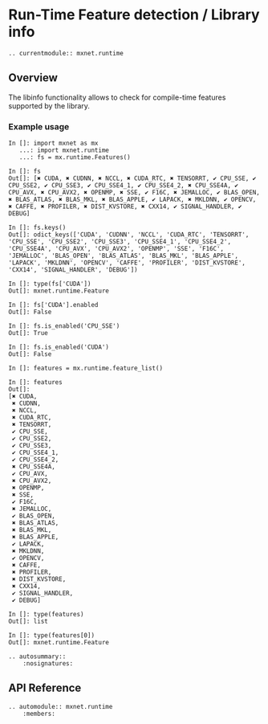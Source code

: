 <!--- Licensed to the Apache Software Foundation (ASF) under one -->
<!--- or more contributor license agreements.  See the NOTICE file -->
<!--- distributed with this work for additional information -->
<!--- regarding copyright ownership.  The ASF licenses this file -->
<!--- to you under the Apache License, Version 2.0 (the -->
<!--- "License"); you may not use this file except in compliance -->
<!--- with the License.  You may obtain a copy of the License at -->

<!---   http://www.apache.org/licenses/LICENSE-2.0 -->

<!--- Unless required by applicable law or agreed to in writing, -->
<!--- software distributed under the License is distributed on an -->
<!--- "AS IS" BASIS, WITHOUT WARRANTIES OR CONDITIONS OF ANY -->
<!--- KIND, either express or implied.  See the License for the -->
<!--- specific language governing permissions and limitations -->
<!--- under the License. -->

# Run-Time Feature detection / Library info

```eval_rst
.. currentmodule:: mxnet.runtime
```

## Overview

The libinfo functionality allows to check for compile-time features supported by the library.

### Example usage

```
In []: import mxnet as mx
   ...: import mxnet.runtime
   ...: fs = mx.runtime.Features()

In []: fs
Out[]: [✖ CUDA, ✖ CUDNN, ✖ NCCL, ✖ CUDA_RTC, ✖ TENSORRT, ✔ CPU_SSE, ✔ CPU_SSE2, ✔ CPU_SSE3, ✔ CPU_SSE4_1, ✔ CPU_SSE4_2, ✖ CPU_SSE4A, ✔ CPU_AVX, ✖ CPU_AVX2, ✖ OPENMP, ✖ SSE, ✔ F16C, ✖ JEMALLOC, ✔ BLAS_OPEN, ✖ BLAS_ATLAS, ✖ BLAS_MKL, ✖ BLAS_APPLE, ✔ LAPACK, ✖ MKLDNN, ✔ OPENCV, ✖ CAFFE, ✖ PROFILER, ✖ DIST_KVSTORE, ✖ CXX14, ✔ SIGNAL_HANDLER, ✔ DEBUG]

In []: fs.keys()
Out[]: odict_keys(['CUDA', 'CUDNN', 'NCCL', 'CUDA_RTC', 'TENSORRT', 'CPU_SSE', 'CPU_SSE2', 'CPU_SSE3', 'CPU_SSE4_1', 'CPU_SSE4_2', 'CPU_SSE4A', 'CPU_AVX', 'CPU_AVX2', 'OPENMP', 'SSE', 'F16C', 'JEMALLOC', 'BLAS_OPEN', 'BLAS_ATLAS', 'BLAS_MKL', 'BLAS_APPLE', 'LAPACK', 'MKLDNN', 'OPENCV', 'CAFFE', 'PROFILER', 'DIST_KVSTORE', 'CXX14', 'SIGNAL_HANDLER', 'DEBUG'])

In []: type(fs['CUDA'])
Out[]: mxnet.runtime.Feature

In []: fs['CUDA'].enabled
Out[]: False

In []: fs.is_enabled('CPU_SSE')
Out[]: True

In []: fs.is_enabled('CUDA')
Out[]: False

In []: features = mx.runtime.feature_list()

In []: features
Out[]:
[✖ CUDA,
 ✖ CUDNN,
 ✖ NCCL,
 ✖ CUDA_RTC,
 ✖ TENSORRT,
 ✔ CPU_SSE,
 ✔ CPU_SSE2,
 ✔ CPU_SSE3,
 ✔ CPU_SSE4_1,
 ✔ CPU_SSE4_2,
 ✖ CPU_SSE4A,
 ✔ CPU_AVX,
 ✖ CPU_AVX2,
 ✖ OPENMP,
 ✖ SSE,
 ✔ F16C,
 ✖ JEMALLOC,
 ✔ BLAS_OPEN,
 ✖ BLAS_ATLAS,
 ✖ BLAS_MKL,
 ✖ BLAS_APPLE,
 ✔ LAPACK,
 ✖ MKLDNN,
 ✔ OPENCV,
 ✖ CAFFE,
 ✖ PROFILER,
 ✖ DIST_KVSTORE,
 ✖ CXX14,
 ✔ SIGNAL_HANDLER,
 ✔ DEBUG]

In []: type(features)
Out[]: list

In []: type(features[0])
Out[]: mxnet.runtime.Feature
```


```eval_rst
.. autosummary::
    :nosignatures:

```

## API Reference

<script type="text/javascript" src='../../../_static/js/auto_module_index.js'></script>

```eval_rst
.. automodule:: mxnet.runtime
    :members:
```

<script>auto_index("api-reference");</script>
